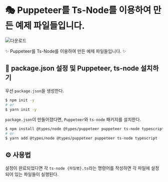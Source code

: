 # 🎭 Puppeteer를 Ts-Node를 이용하여 만든 예제 파일들입니다.

![다운로드](https://user-images.githubusercontent.com/95972251/216873618-964275a6-b488-45f4-8fd4-e51fbb102e96.png)

:sparkles: Puppeteer를 Ts-Node를 이용하여 만든 예제 파일들입니다. :sparkles:
## 🚀 package.json 설정 및 Puppeteer, ts-node 설치하기
우선 `package.json`을 생성한다.
```bash
$ npm init -y
# or
$ yarn init -y
```
`package.json`이 만들어졌다면, `Puppeteer`와 `ts-node` 패키지를 설치한다.
```bash
$ npm install @types/node @types/puppeteer puppeteer ts-node typescript
# or
$ yarn add @types/node @types/puppeteer puppeteer ts-node typescript
```
## ⚙️ 사용법
설정이 완료되었다면 각 `ts-node {파일명}.ts`라는 명령어를 작성하면 각 파일에 설정되어 있는 파일들이 실행된다.
